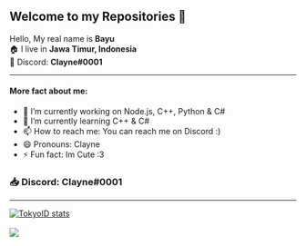 ## Welcome to my Repositories 👋

Hello, My real name is **Bayu**
<br/>🏠 I live in **Jawa Timur, Indonesia**
<br/>👤 Discord: **Clayne#0001**
<br/>

<hr>

#### More fact about me:

- 🔭 I’m currently working on Node.js, C++, Python & C#
- 🌱 I’m currently learning C++ & C#
- 📫 How to reach me: You can reach me on Discord :)
- 😄 Pronouns: Clayne
- ⚡ Fun fact: Im Cute :3
### 📥 Discord: Clayne#0001
<hr>

<a href="https://github.com/ClayneID">
  <img align="center" src="https://github-readme-stats.vercel.app/api?username=ClayneID&show_icons=true&include_all_commits=true&show_icons=true&title_color=fff&icon_color=79ff97&text_color=9f9f9f&bg_color=151515" alt="TokyoID stats" />
</a>
<br><br>
<a href="https://github.com/ClayneID?tab=repositories">
  <img align="center" src="https://github-readme-stats.vercel.app/api/top-langs/?username=ClayneID&layout=compact&title_color=fff&icon_color=79ff97&text_color=9f9f9f&bg_color=151515" />
</a>
<br>
<br>
